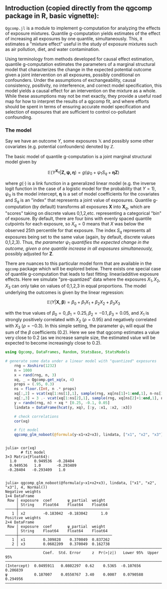 ## Introduction (copied directly from the qgcomp package in R, basic vignette):

`Qgcomp.jl` is a module to implement g-computation for analyzing the effects of exposure
mixtures. Quantile g-computation yields estimates of the effect of increasing
all exposures by one quantile, simultaneously. This, it estimates a "mixture
effect" useful in the study of exposure mixtures such as air pollution, diet,
and water contamination.

Using terminology from methods developed for causal effect estimation, quantile 
g-computation estimates the parameters of a marginal structural model that 
characterizes the change in the expected potential outcome given a joint intervention
on all exposures, possibly conditional on confounders. Under the assumptions of
exchangeability, causal consistency, positivity, no interference, and correct
model specification, this model yields a causal effect for an intervention
on the mixture as a whole. While these assumptions may not be met exactly, they
provide a useful road map for how to interpret the results of a qgcomp fit, and
where efforts should be spent in terms of ensuring accurate model specification
and selection of exposures that are sufficient to control co-pollutant confounding.

### The model
Say we have an outcome $Y$, some exposures $\mathbb{X}$ and possibly some other covariates (e.g. potential confounders) denoted by $\mathbb{Z}$.

The basic model of quantile g-computation is a joint marginal structural model given by

$$
\mathbb{E}(Y^{\mathbf{X}_q} | \mathbf{Z,\psi,\eta}) = g(\psi_0 + \psi_1 S_q +  \mathbf{\eta Z})
$$

where $g(\cdot)$ is a link function in a generalized linear model (e.g. the inverse logit function in the case of a logistic model for the probability that $Y=1$), $\psi_0$ is the model intercept, $\mathbf{\eta}$ is a set of model coefficients for the covariates and $S_q$ is an "index" that represents a joint value of exposures. Quantile g-computation (by default) transforms all exposures $\mathbf{X}$ into $\mathbf{X}_q$, which are "scores" taking on discrete values 0,1,2,etc. representing a categorical "bin" of exposure. By default, there are four bins with evenly spaced quantile cutpoints for each exposure, so ${X}_q=0$ means that $X$ was below the observed 25th percentile for that exposure. The index $S_q$ represents all exposures being set to the same value (again, by default, discrete values 0,1,2,3). Thus, *the parameter $\psi_1$ quantifies the expected change in the outcome, given a one quantile increase in all exposures simultaneously,* possibly adjusted for $\mathbf{Z}$. 

There are nuances to this particular model form that are available in the `qgcomp` package which will be explored below. There exists one special case of quantile g-computation that leads to fast fitting: linear/additive exposure effects. Here we simulate "pre-quantized" data where the exposures $X_1, X_2, X_3$ can only take on values of 0,1,2,3 in equal proportions. The model underlying the outcomes is given by the linear regression:

$$
\mathbb{E}(Y | \mathbf{X,\beta}) = \beta_0 + \beta_1 X_1 + \beta_2 X_2  + \beta_3 X_3 
$$

with the true values of $\beta_0=0, \beta_1 =0.25, \beta_2 =-0.1, \beta_3=0.05$, and $X_1$ is strongly positively correlated with $X_2$ ($\rho=0.95$) and negatively correlated with $X_3$ ($\rho=-0.3$). In this simple setting, the parameter $\psi_1$ will equal the sum of the $\beta$ coefficients (0.2). Here we see that qgcomp estimates a value very close to 0.2 (as we increase sample size, the estimated value will be expected to become increasingly close to 0.2).

```julia
using Qgcomp, DataFrames, Random, StatsBase, StatsModels

# generate some data under a linear model with "quantized" exposures
    rng = Xoshiro(1232)
    n = 1000
    x = rand(rng, n, 3)
    xq, _ = Qgcomp.get_xq(x, 4)
    props = (.95, 0.3)
    ns = floor.(Int, n .* props)
    xq[:,2] = vcat(xq[1:ns[1],1], sample(rng, xq[ns[1]+1:end,1], n-ns[1]))
    xq[:,3] = 3 .- vcat(xq[1:ns[2],1], sample(rng, xq[ns[2]+1:end,1], n-ns[2]))
    y = randn(rng, n) + xq * [0.25, -0.1, 0.05]
    lindata = DataFrame(hcat(y, xq), [:y, :x1, :x2, :x3])

    # check correlations
    cor(xq)

    # fit model
    qgcomp_glm_noboot(@formula(y~x1+x2+x3), lindata, ["x1", "x2", "x3"], 4, Normal())

```

```output

julia> cor(xq)
       # fit model
3×3 Matrix{Float64}:
  1.0        0.949536  -0.28404
  0.949536   1.0       -0.293409
 -0.28404   -0.293409   1.0

 
julia> qgcomp_glm_noboot(@formula(y~x1+x2+x3), lindata, ["x1", "x2", "x3"], 4, Normal())
Negative weights
1×4 DataFrame
 Row │ exposure  coef       ψ_partial  weight  
     │ String    Float64    Float64    Float64 
─────┼─────────────────────────────────────────
   1 │ x2        -0.183042  -0.183042      1.0
Positive weights
2×4 DataFrame
 Row │ exposure  coef       ψ_partial  weight   
     │ String    Float64    Float64    Float64  
─────┼──────────────────────────────────────────
   1 │ x1        0.309828    0.370049  0.837262
   2 │ x3        0.0602209   0.370049  0.162738
─────────────────────────────────────────────────────────────────────────
                 Coef.  Std. Error     z  Pr(>|z|)   Lower 95%  Upper 95%
─────────────────────────────────────────────────────────────────────────
(Intercept)  0.0495911   0.0802297  0.62    0.5365  -0.107656    0.206839
ψ            0.187007    0.0550767  3.40    0.0007   0.0790588   0.294956
─────────────────────────────────────────────────────────────────────────
```



